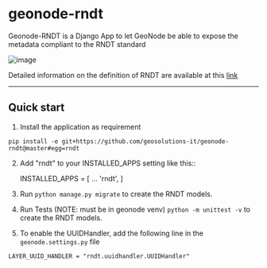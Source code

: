 # geonode-rndt

Geonode-RNDT is a Django App to let GeoNode be able to expose the metadata compliant to the RNDT standard

![image](https://user-images.githubusercontent.com/717359/107668977-91f8ee00-6c91-11eb-8006-80e988dddeef.png)


Detailed information on the definition of RNDT are available at this [link](https://geodati.gov.it/geoportale/)

-----

Quick start
-----------
1. Install the application as requirement
```
pip install -e git+https://github.com/geosolutions-it/geonode-rndt@master#egg=rndt
```

2. Add "rndt" to your INSTALLED_APPS setting like this::

    INSTALLED_APPS = [
        ...
        'rndt',
    ]

3. Run ``python manage.py migrate`` to create the RNDT models.


4. Run Tests (NOTE: must be in geonode venv) ``python -m unittest -v`` to create the RNDT models.

5. To enable the UUIDHandler, add the following line in the `geonode.settings.py` file

```
LAYER_UUID_HANDLER = "rndt.uuidhandler.UUIDHandler"
```
